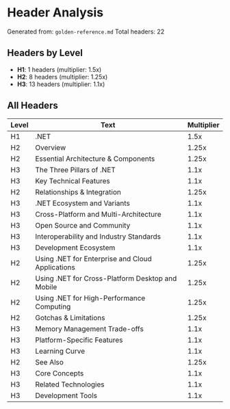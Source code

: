 # Header Analysis

Generated from: `golden-reference.md`
Total headers: 22

## Headers by Level

- **H1**: 1 headers (multiplier: 1.5x)
- **H2**: 8 headers (multiplier: 1.25x)
- **H3**: 13 headers (multiplier: 1.1x)

## All Headers

| Level | Text | Multiplier |
|-------|------|------------|
| H1 | .NET | 1.5x |
| H2 | Overview | 1.25x |
| H2 | Essential Architecture & Components | 1.25x |
| H3 | The Three Pillars of .NET | 1.1x |
| H3 | Key Technical Features | 1.1x |
| H2 | Relationships & Integration | 1.25x |
| H3 | .NET Ecosystem and Variants | 1.1x |
| H3 | Cross-Platform and Multi-Architecture | 1.1x |
| H3 | Open Source and Community | 1.1x |
| H3 | Interoperability and Industry Standards | 1.1x |
| H3 | Development Ecosystem | 1.1x |
| H2 | Using .NET for Enterprise and Cloud Applications | 1.25x |
| H2 | Using .NET for Cross-Platform Desktop and Mobile | 1.25x |
| H2 | Using .NET for High-Performance Computing | 1.25x |
| H2 | Gotchas & Limitations | 1.25x |
| H3 | Memory Management Trade-offs | 1.1x |
| H3 | Platform-Specific Features | 1.1x |
| H3 | Learning Curve | 1.1x |
| H2 | See Also | 1.25x |
| H3 | Core Concepts | 1.1x |
| H3 | Related Technologies | 1.1x |
| H3 | Development Tools | 1.1x |
